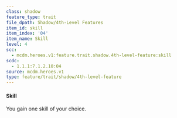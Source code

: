```yaml
---
class: shadow
feature_type: trait
file_dpath: Shadow/4th-Level Features
item_id: skill
item_index: '04'
item_name: Skill
level: 4
scc:
  - mcdm.heroes.v1:feature.trait.shadow.4th-level-feature:skill
scdc:
  - 1.1.1:7.1.2.10:04
source: mcdm.heroes.v1
type: feature/trait/shadow/4th-level-feature
---
```


#### Skill

You gain one skill of your choice.
